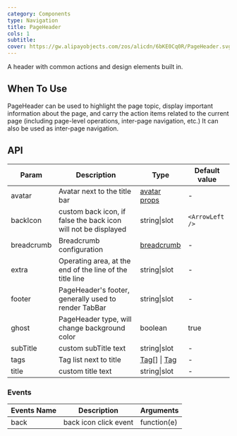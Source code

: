 ```yaml
---
category: Components
type: Navigation
title: PageHeader
cols: 1
subtitle:
cover: https://gw.alipayobjects.com/zos/alicdn/6bKE0Cq0R/PageHeader.svg
---
```


A header with common actions and design elements built in.

## When To Use

PageHeader can be used to highlight the page topic, display important information about the page, and carry the action items related to the current page (including page-level operations, inter-page navigation, etc.) It can also be used as inter-page navigation.

## API

| Param | Description | Type | Default value |
| --- | --- | --- | --- |
| avatar | Avatar next to the title bar | [avatar props](/components/avatar/) | - |
| backIcon | custom back icon, if false the back icon will not be displayed | string\|slot | `<ArrowLeft />` |
| breadcrumb | Breadcrumb configuration | [breadcrumb](/components/breadcrumb/) | - |
| extra | Operating area, at the end of the line of the title line | string\|slot | - |
| footer | PageHeader's footer, generally used to render TabBar | string\|slot | - |
| ghost | PageHeader type, will change background color | boolean | true |
| subTitle | custom subTitle text | string\|slot | - |
| tags | Tag list next to title | [Tag](/components/tag/)\[] \| [Tag](/components/tag/) | - |
| title | custom title text | string\|slot | - |

### Events

| Events Name | Description           | Arguments   |
| ----------- | --------------------- | ----------- |
| back        | back icon click event | function(e) |
